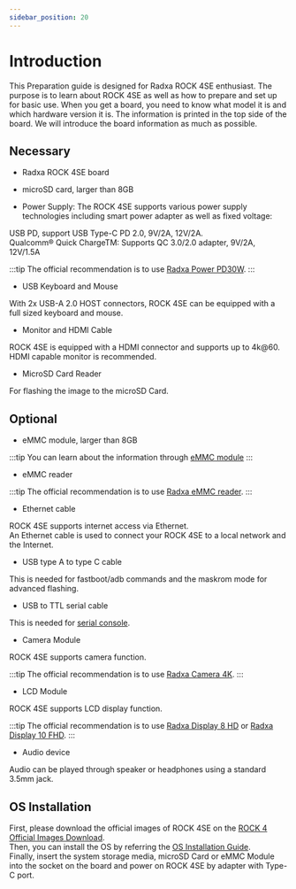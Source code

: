 ```yaml
---
sidebar_position: 20
---
```


# Introduction

This Preparation guide is designed for Radxa ROCK 4SE enthusiast. The purpose is to learn about ROCK 4SE as well as how to prepare and set up for basic use.
When you get a board, you need to know what model it is and which hardware version it is.
The information is printed in the top side of the board. We will introduce the board information as much as possible.

## Necessary

- Radxa ROCK 4SE board

- microSD card, larger than 8GB

- Power Supply: The ROCK 4SE supports various power supply technologies including smart power adapter as well as fixed voltage:

USB PD, support USB Type-C PD 2.0, 9V/2A, 12V/2A.  
Qualcomm® Quick ChargeTM: Supports QC 3.0/2.0 adapter, 9V/2A, 12V/1.5A

:::tip
The official recommendation is to use [Radxa Power PD30W](/accessories/pd_30w).
:::

- USB Keyboard and Mouse

With 2x USB-A 2.0 HOST connectors, ROCK 4SE can be equipped with a full sized keyboard and mouse.

- Monitor and HDMI Cable

ROCK 4SE is equipped with a HDMI connector and supports up to 4k@60. HDMI capable monitor is recommended.

- MicroSD Card Reader

For flashing the image to the microSD Card.

## Optional

- eMMC module, larger than 8GB

:::tip
You can learn about the information through [eMMC module](/accessories/emmc_module)
:::

- eMMC reader

:::tip
The official recommendation is to use [Radxa eMMC reader](/accessories/emmc_reader).
:::

- Ethernet cable

ROCK 4SE supports internet access via Ethernet.  
An Ethernet cable is used to connect your ROCK 4SE to a local network and the Internet.

- USB type A to type C cable

This is needed for fastboot/adb commands and the maskrom mode for advanced flashing.

- USB to TTL serial cable

This is needed for [serial console](/general-tutorial/serial).

- Camera Module

ROCK 4SE supports camera function.

:::tip
The official recommendation is to use [Radxa Camera 4K](/accessories/camera_4k).
:::

- LCD Module

ROCK 4SE supports LCD display function.

:::tip
The official recommendation is to use [Radxa Display 8 HD](/accessories/lcd-8-hd) or [Radxa Display 10 FHD](/accessories/lcd-10-fhd).
:::

- Audio device

Audio can be played through speaker or headphones using a standard 3.5mm jack.

## OS Installation

First, please download the official images of ROCK 4SE on the [ROCK 4 Official Images Download](/rock4/official-images).  
Then, you can install the OS by referring the [OS Installation Guide](/general-tutorial/os-installation).  
Finally, insert the system storage media, microSD Card or eMMC Module into the socket on the board and power on ROCK 4SE by adapter with Type-C port.
